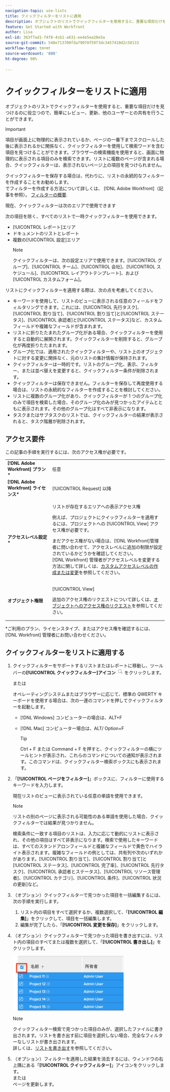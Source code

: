 ```yaml
---
navigation-topic: use-lists
title: クイックフィルターをリストに適用
description: オブジェクトのリストでクイックフィルターを使用すると、重要な項目だけを見つけるのに役立つので、簡単にレビュー、更新、他のユーザーとの共有を行うことができます。
feature: Get Started with Workfront
author: Lisa
exl-id: 363f7ad1-f4f8-4cb1-a631-ee4e5ea28e5a
source-git-commit: 548e713700fda79070f59f3dc3457410d2c50133
workflow-type: tm+mt
source-wordcount: '880'
ht-degree: 98%

---
```


# クイックフィルターをリストに適用

<!--
{{highlighted-preview}}
-->

オブジェクトのリストでクイックフィルターを使用すると、重要な項目だけを見つけるのに役立つので、簡単にレビュー、更新、他のユーザーとの共有を行うことができます。

>[!IMPORTANT]
>
>項目が画面上に物理的に表示されているか、ページの一番下までスクロールした後に表示されるかに関係なく、クイックフィルターを使用して検索ワードを含む項目を見つけることができます。ブラウザーの検索機能を使用すると、画面に物理的に表示される項目のみを検索できます。リストに複数のページが含まれる場合、クイックフィルターは、表示されないページ上の項目を見つけられません。

クイックフィルターを保存する場合は、代わりに、リストの永続的なフィルターを作成することをお勧めします。\
でフィルターを作成する方法について詳しくは、 [!DNL Adobe Workfront]（記事を参照）。 [フィルターの概要](../../../reports-and-dashboards/reports/reporting-elements/filters-overview.md).

現在、クイックフィルターは次のエリアで使用できます


次の項目を除く、すべてのリストで一時クイックフィルターを使用できます。

* [!UICONTROL レポート]エリア
* ドキュメントのリストとレポート
* 複数の[!UICONTROL 設定]エリア
  >[!NOTE]
  >
  >クイックフィルターは、次の設定エリアで使用できます。[!UICONTROL グループ]、[!UICONTROL チーム]、[!UICONTROL 会社]、[!UICONTROL スケジュール]、[!UICONTROL レイアウトテンプレート]、および[!UICONTROL カスタムフォーム]。


リストにクイックフィルターを適用する際は、次の点を考慮してください。

* キーワードを使用して、リストのビューに表示される任意のフィールドをフィルタリングできます。これには、[!UICONTROL 先行タスク]、[!UICONTROL 割り当て]、[!UICONTROL 割り当て]と[!UICONTROL ステータス]、[!UICONTROL 承認者]と[!UICONTROL ステータス]など、カスタムフィールドや複雑なフィールドが含まれます。
* リストに折りたたまれたグループ化がある場合、クイックフィルターを使用すると自動的に展開されます。クイックフィルターを削除すると、グループ化が再度折りたたまれます。
* グループ化では、適用されたクイックフィルターや、リスト上のオブジェクトに対する変更に関係なく、元のリストの集計情報が保持されます。
* クイックフィルターは一時的です。リストのグループ化、表示、フィルター、または並べ替えを変更すると、クイックフィルター条件が削除されます。
* クイックフィルターは保存できません。フィルターを保存して再度使用する場合は、リストの永続的なフィルターを作成することを検討してください。
* リストに複数のグループ化があり、クイックフィルターが 1 つのグループ化のみで項目を検索した場合、そのグループ化のみが見つかったアイテムとともに表示されます。その他のグループ化はすべて非表示になります。
* タスクまたはサブタスクのリストでは、クイックフィルターの結果が表示されると、タスク階層が削除されます。

## アクセス要件

この記事の手順を実行するには、次のアクセス権が必要です。

<table style="table-layout:auto"> 
 <col> 
 <col> 
 <tbody> 
  <tr> 
   <td role="rowheader"><b>[!DNL Adobe Workfront] プラン*</b></td> 
   <td> <p>任意</p> </td> 
  </tr> 
  <tr> 
   <td role="rowheader"><b>[!DNL Adobe Workfront] ライセンス*</b></td> 
   <td> <p>[!UICONTROL Request] 以降</p> </td> 
  </tr> 
  <tr> 
   <td role="rowheader"><b>アクセスレベル設定*</b></td> 
   <td> <p>リストが存在するエリアへの表示アクセス権</p> <p>例えば、プロジェクトにクイックフィルターを適用するには、プロジェクトへの [!UICONTROL View] アクセス権が必要です。</p> <p>まだアクセス権がない場合は、[!DNL Workfront]管理者に問い合わせて、アクセスレベルに追加の制限が設定されているかどうかを確認してください。<br>[!DNL Workfront] 管理者がアクセスレベルを変更する方法に関して詳しくは、<a href="../../../administration-and-setup/add-users/configure-and-grant-access/create-modify-access-levels.md" class="MCXref xref">カスタムアクセスレベルの作成または変更</a>を参照してください。</p> </td> 
  </tr> 
  <tr> 
   <td role="rowheader"><b>オブジェクト権限</b></td> 
   <td> <p>[!UICONTROL View]</p> <p>追加のアクセス権のリクエストについて詳しくは、<a href="../../../workfront-basics/grant-and-request-access-to-objects/request-access.md" class="MCXref xref">オブジェクトへのアクセス権のリクエスト</a>を参照してください。</p> </td> 
  </tr> 
 </tbody> 
</table>

&#42;ご利用のプラン、ライセンスタイプ、またはアクセス権を確認するには、[!DNL Workfront] 管理者にお問い合わせください。

## クイックフィルターをリストに適用する

1. クイックフィルターをサポートするリストまたはレポートに移動し、ツールバーの&#x200B;**[!UICONTROL クイックフィルター]アイコン** ![](assets/qs-quick-filter-icon.png) をクリックします。

   または

   オペレーティングシステムまたはブラウザーに応じて、標準の QWERTY キーボードを使用する場合は、次の一連のコマンドを押してクイックフィルターを起動します。

   * [!DNL Windows] コンピューターの場合は、ALT+F
   * [!DNL Mac] コンピューター場合は、ALT/ Option+F

     >[!TIP]
     >
     >Ctrl + F または Command + F を押すと、クイックフィルターの横にツールヒントが表示され、これらのコマンドについての通知が表示されます。このコマンドは、クイックフィルター検索ボックスにも表示されます。

1. 「**[!UICONTROL ページをフィルター]**」ボックスに、フィルターに使用するキーワードを入力します。

   現在リストのビューに表示されている任意の単語を使用できます。

   >[!NOTE]
   >
   >リストの別のページに表示される可能性のある単語を使用した場合、クイックフィルターでは結果が見つかりません。

   検索条件に一致する項目のリストは、入力に応じて動的にリストに表示され、その他の項目はすべて非表示になります。検索で使用したキーワードは、すべてのスタンドアロンフィールドと複雑なフィールドで黄色でハイライト表示されます。複雑なフィールドの例としては、共有列や次のいずれかがあります。[!UICONTROL 割り当て]、[!UICONTROL 割り当て]と[!UICONTROL ステータス]、[!UICONTROL 完了率]、[!UICONTROL 先行タスク]、[!UICONTROL 承認者とステータス]、[!UICONTROL リソース管理者]、[!UICONTROL カテゴリ]、[!UICONTROL 条件]、[!UICONTROL 状況の更新]など。

1. （オプション）クイックフィルターで見つかった項目を一括編集するには、次の手順を実行します。

   1. リスト内の項目をすべて選択するか、複数選択して、「**[!UICONTROL 編集]**」をクリックして、項目を一括編集します。
   1. 編集が完了したら、「**[!UICONTROL 変更を保存]**」をクリックします。

1. （オプション）クイックフィルターで見つかった項目を書き出すには、リスト内の項目のすべてまたは複数を選択して、「**[!UICONTROL 書き出し]**」をクリックします。

   ![select_all_projects_with_highlight__1_.png](assets/select-all-projects-with-highlight--1--350x173.png)

   >[!NOTE]
   >
   >クイックフィルター検索で見つかった項目のみが、選択したファイルに書き出されます。リストを書き出す前に項目を選択しない場合、完全なフィルターなしリストが書き出されます。\
   >詳しくは、[リストを書き出す](../../../workfront-basics/navigate-workfront/use-lists/export-lists.md)を参照してください。

1. （オプション）フィルターを適用した結果を消去するには、ウィンドウの右上隅にある「**[!UICONTROL クイックフィルター]**」アイコンをクリックします。\
   または\
   ページを更新します。
